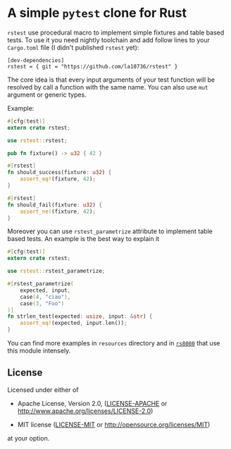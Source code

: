 # A simple `pytest` clone for Rust

`rstest` use procedural macro to implement simple fixtures and table based tests. To use it you need nightly toolchain and add follow lines to your `Cargo.toml` file (I didn't published `rstest` yet):

```
[dev-dependencies]
rstest = { git = "https://github.com/la10736/rstest" }
```

The core idea is that every input arguments of your test function will be resolved by call a function with the same name. You can also use `mut` argument or generic types. 

Example:

```rust
#[cfg(test)]
extern crate rstest;

use rstest::rstest;

pub fn fixture() -> u32 { 42 }

#[rstest]
fn should_success(fixture: u32) {
    assert_eq!(fixture, 42);
}

#[rstest]
fn should_fail(fixture: u32) {
    assert_ne!(fixture, 42);
}
```

Moreover you can use `rstest_parametrize` attribute to implement table based tests.  An example is the best way to explain it

```rust
#[cfg(test)]
extern crate rstest;

use rstest::rstest_parametrize;

#[rstest_parametrize(
    expected, input,
    case(4, "ciao"),
    case(3, "Foo")
)]
fn strlen_test(expected: usize, input: &str) {
    assert_eq!(expected, input.len());
}
```

You can find more examples in `resources` directory and in [`rs8080`](https://github.com/la10736/rs8080) that use this module intensely.

## License

Licensed under either of

* Apache License, Version 2.0, ([LICENSE-APACHE](LICENSE-APACHE) or http://www.apache.org/licenses/LICENSE-2.0)

* MIT license ([LICENSE-MIT](LICENSE-MIT) or http://opensource.org/licenses/MIT)

at your option.


